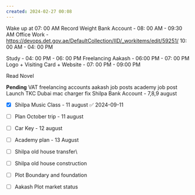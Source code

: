 ```yaml
---
created: 2024-02-27 00:08
---
```

Wake up at 07: 00 AM
Record Weight
Bank Account - 08: 00 AM - 09:30 AM
Office Work -  https://devops.det.gov.ae/DefaultCollection/IID/_workitems/edit/59251/
10: 00 AM - 04: 00 PM

Study - 04: 00 PM - 06: 00 PM
Freelancing Aakash - 06:00 PM - 07: 00 PM
Logo + Visiting Card + Website - 07: 00 PM - 09:00 PM

Read Novel

**Pending**
VAT 
freelancing accounts
aakash job posts
academy job post
Launch TKC Dubai
mac charger fix
Shilpa Bank Account - 7,8,9 august
- [x] Shilpa Music Class - 11 august ✅ 2024-09-11
- [ ] Plan October trip - 11 august
- [ ] Car Key - 12 august
- [ ] Academy plan - 13 August
- [ ] Shilpa old house transfer\
- [ ] Shilpa old house construction
- [ ] Plot Boundary and foundation 
- [ ] Aakash Plot market status



